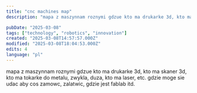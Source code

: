 ```yaml
---
title: "cnc machines map"
description: "mapa z maszynnam roznymi gdzue kto ma drukarke 3d, kto ma skaner 3d, kto ma tokarke do metalu, zwykla, duza, kto ma laser, etc. gdzie moge sie udac aby cos zamo..."

pubDate: "2025-03-08"
tags: ["technology", "robotics", "innovation"]
created: "2025-03-08T14:57:57.000Z"
modified: "2025-03-08T18:04:53.000Z"
edits: 4
language: "pl"
---
```


mapa z maszynnam roznymi
gdzue kto ma drukarke 3d, kto ma skaner 3d, kto ma tokarke do metalu, zwykla, duza, kto ma laser, etc.
gdzie moge sie udac aby cos zamowc, zalatwic, gdzie jest fablab itd. 
